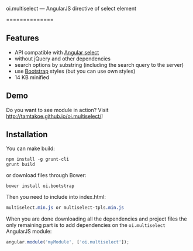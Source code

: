 oi.multiselect — AngularJS directive of select element

==============

## Features

* API compatible with [Angular select](https://docs.angularjs.org/api/ng/directive/select)
* without jQuery and other dependencies
* search options by substring (including the search query to the server)
* use [Bootstrap](getbootstrap.com) styles (but you can use own styles)
* 14 KB minified

## Demo

Do you want to see module in action? Visit http://tamtakoe.github.io/oi.multiselect/!

## Installation

You can make build:

```npm install
npm install -g grunt-cli
grunt build
```

or download files through Bower:

```npm install -g bower
bower install oi.bootstrap
```

Then you need to include into index.html:

```multiselect.min.css
multiselect.min.js or multiselect-tpls.min.js
```

When you are done downloading all the dependencies and project files the only remaining part is to add dependencies on the `oi.multiselect` AngularJS module:

```javascript
angular.module('myModule', ['oi.multiselect']);
```